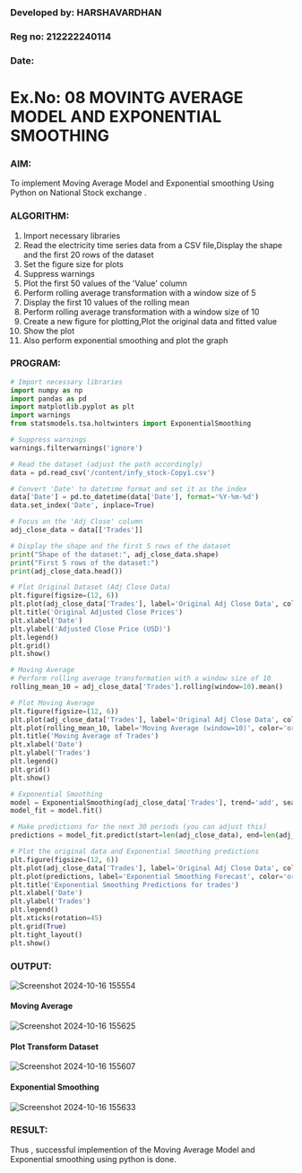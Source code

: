 ### Developed by: HARSHAVARDHAN 
### Reg no: 212222240114
### Date:
# Ex.No: 08     MOVINTG AVERAGE MODEL AND EXPONENTIAL SMOOTHING
 


### AIM:
To implement Moving Average Model and Exponential smoothing Using Python on National Stock exchange
.
### ALGORITHM:
1. Import necessary libraries
2. Read the electricity time series data from a CSV file,Display the shape and the first 20 rows of
the dataset
3. Set the figure size for plots
4. Suppress warnings
5. Plot the first 50 values of the 'Value' column
6. Perform rolling average transformation with a window size of 5
7. Display the first 10 values of the rolling mean
8. Perform rolling average transformation with a window size of 10
9. Create a new figure for plotting,Plot the original data and fitted value
10. Show the plot
11. Also perform exponential smoothing and plot the graph
### PROGRAM:
```python
# Import necessary libraries
import numpy as np
import pandas as pd
import matplotlib.pyplot as plt
import warnings
from statsmodels.tsa.holtwinters import ExponentialSmoothing

# Suppress warnings
warnings.filterwarnings('ignore')

# Read the dataset (adjust the path accordingly)
data = pd.read_csv('/content/infy_stock-Copy1.csv')

# Convert 'Date' to datetime format and set it as the index
data['Date'] = pd.to_datetime(data['Date'], format='%Y-%m-%d')
data.set_index('Date', inplace=True)

# Focus on the 'Adj Close' column
adj_close_data = data[['Trades']]

# Display the shape and the first 5 rows of the dataset
print("Shape of the dataset:", adj_close_data.shape)
print("First 5 rows of the dataset:")
print(adj_close_data.head())

# Plot Original Dataset (Adj Close Data)
plt.figure(figsize=(12, 6))
plt.plot(adj_close_data['Trades'], label='Original Adj Close Data', color='blue')
plt.title('Original Adjusted Close Prices')
plt.xlabel('Date')
plt.ylabel('Adjusted Close Price (USD)')
plt.legend()
plt.grid()
plt.show()

# Moving Average
# Perform rolling average transformation with a window size of 10
rolling_mean_10 = adj_close_data['Trades'].rolling(window=10).mean()

# Plot Moving Average
plt.figure(figsize=(12, 6))
plt.plot(adj_close_data['Trades'], label='Original Adj Close Data', color='blue')
plt.plot(rolling_mean_10, label='Moving Average (window=10)', color='orange')
plt.title('Moving Average of Trades')
plt.xlabel('Date')
plt.ylabel('Trades')
plt.legend()
plt.grid()
plt.show()

# Exponential Smoothing
model = ExponentialSmoothing(adj_close_data['Trades'], trend='add', seasonal=None)
model_fit = model.fit()

# Make predictions for the next 30 periods (you can adjust this)
predictions = model_fit.predict(start=len(adj_close_data), end=len(adj_close_data) + 30)

# Plot the original data and Exponential Smoothing predictions
plt.figure(figsize=(12, 6))
plt.plot(adj_close_data['Trades'], label='Original Adj Close Data', color='blue')
plt.plot(predictions, label='Exponential Smoothing Forecast', color='orange')
plt.title('Exponential Smoothing Predictions for trades')
plt.xlabel('Date')
plt.ylabel('Trades')
plt.legend()
plt.xticks(rotation=45)
plt.grid(True)
plt.tight_layout()
plt.show()
```

### OUTPUT:

![Screenshot 2024-10-16 155554](https://github.com/user-attachments/assets/12e62c7c-bea7-4d6f-8a5e-4ca41e1164ec)

#### Moving Average

![Screenshot 2024-10-16 155625](https://github.com/user-attachments/assets/d30eac76-ab1e-4765-9680-79c5024e4bec)

#### Plot Transform Dataset
![Screenshot 2024-10-16 155607](https://github.com/user-attachments/assets/f7e7778f-8359-4905-9d32-3c197569aa39)



#### Exponential Smoothing

![Screenshot 2024-10-16 155633](https://github.com/user-attachments/assets/48793708-fc6c-41e1-82fb-a042991dcdb1)


### RESULT:
Thus , successful implemention of the Moving Average Model and Exponential smoothing using python is done.
